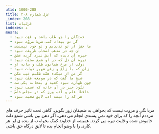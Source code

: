 ```yaml
---
utid: 1000-208
title: غزل شماره ۲۰۸
_index: 208
list: غزلیات
indexes: د
mesra:
  - خستگان را چو طلب باشد و قوّت نبود
  - گر تو بیداد کنی شرط مروّت نبود
  - ما جفا از تو ندیدیم و تو خود نپسندی
  - آن چه در مذهب اصحاب طریقت نبود
  - خیره آن دیده که آبش نبرد گریه عشق
  - تیره آن دل که در او شمع محبّت نبود
  - دولت از مرغ همایون طلب و سایه او
  - زان که با زاغ و زغن شهپر دولت نبود
  - گر من از میکده همّت طلبم عیب مکن
  - شیخ ما گفت که در صومعه همّت نبود
  - چون طهارت نبود کعبه و بتخانه یکی ست
  - نبُود خیر در آن خانه که عصمت نبود
  - حافظا علم و ادب وَرز که در مجلس خاصّ
  - هر که را نیست ادب لایق صحبت نبود
---
```

مردانگی و مروت نیست که بخواهی به ضعیفان زور بگویی. گاهی تحت تاثیر حرف های مرددم آنچه را که برای خود نمی پسندی انجام می دهی. اگر دهن بین باشی شمع دلت خاموش شده و قلبت تیره می گردد. همیشه از خداوند کمک بخواه نه از بنده ی او. هر کاری را با وضو انجام بده تا لایق درگاه حق باشی.
